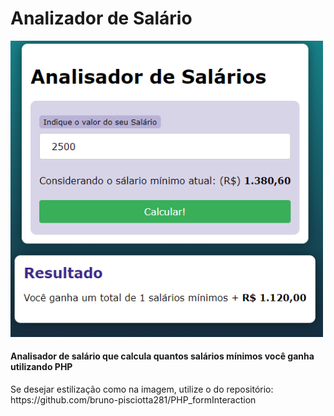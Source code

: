 # Analizador de Salário

<img src="https://github.com/bruno-pisciotta281/PHP_Salaryanalyzer/blob/main/img_Salaryanalyzer.PNG" width="500px;"/>

#### Analisador de salário que calcula quantos salários mínimos você ganha utilizando PHP

<p></p> Se desejar estilização como na imagem, utilize o do repositório: https://github.com/bruno-pisciotta281/PHP_formInteraction
